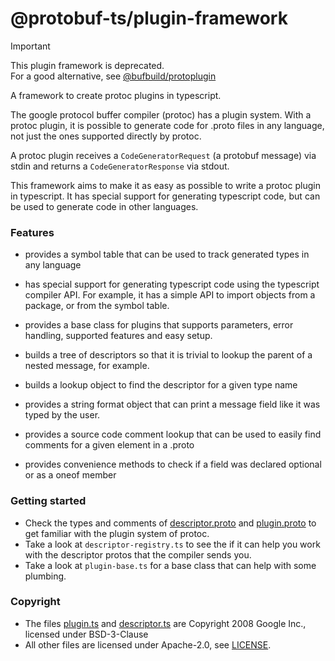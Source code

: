 @protobuf-ts/plugin-framework
=============================

> [!IMPORTANT]
> 
> This plugin framework is deprecated.  
> For a good alternative, see [@bufbuild/protoplugin](https://www.npmjs.com/package/@bufbuild/protoplugin)

A framework to create protoc plugins in typescript.

The google protocol buffer compiler (protoc) has a plugin system. With a 
protoc plugin, it is possible to generate code for .proto files in any 
language, not just the ones supported directly by protoc. 

A protoc plugin receives a `CodeGeneratorRequest` (a protobuf message) 
via stdin and returns a `CodeGeneratorResponse` via stdout. 
 
This framework aims to make it as easy as possible to write a protoc 
plugin in typescript. It has special support for generating typescript 
code, but can be used to generate code in other languages. 



### Features

- provides a symbol table that can be used to track generated types 
  in any language
  
- has special support for generating typescript code using the 
  typescript compiler API. For example, it has a simple API to import 
  objects from a package, or from the symbol table.

- provides a base class for plugins that supports parameters, error 
  handling, supported features and easy setup.

- builds a tree of descriptors so that it is trivial to lookup the 
  parent of a nested message, for example.

- builds a lookup object to find the descriptor for a given type name 

- provides a string format object that can print a message field like 
  it was typed by the user.
  
- provides a source code comment lookup that can be used to easily 
  find comments for a given element in a .proto

- provides convenience methods to check if a field was declared 
  optional or as a oneof member 


### Getting started

- Check the types and comments of [descriptor.proto](https://github.com/protocolbuffers/protobuf/blob/master/src/google/protobuf/descriptor.proto)
  and [plugin.proto](https://github.com/protocolbuffers/protobuf/blob/master/src/google/protobuf/compiler/plugin.proto)
  to get familiar with the plugin system of protoc.
- Take a look at `descriptor-registry.ts` to see the if it can help you work with the 
  descriptor protos that the compiler sends you.
- Take a look at `plugin-base.ts` for a base class that can help with some plumbing.


### Copyright

- The files [plugin.ts](https://github.com/timostamm/protobuf-ts/blob/master/packages/plugin-framework/src/google/protobuf/compiler/plugin.ts) and [descriptor.ts](https://github.com/timostamm/protobuf-ts/blob/master/packages/plugin-framework/src/google/protobuf/descriptor.ts) are Copyright 2008 Google Inc., licensed under BSD-3-Clause
- All other files are licensed under Apache-2.0, see [LICENSE](https://github.com/timostamm/protobuf-ts/blob/master/packages/plugin-framework/LICENSE). 

